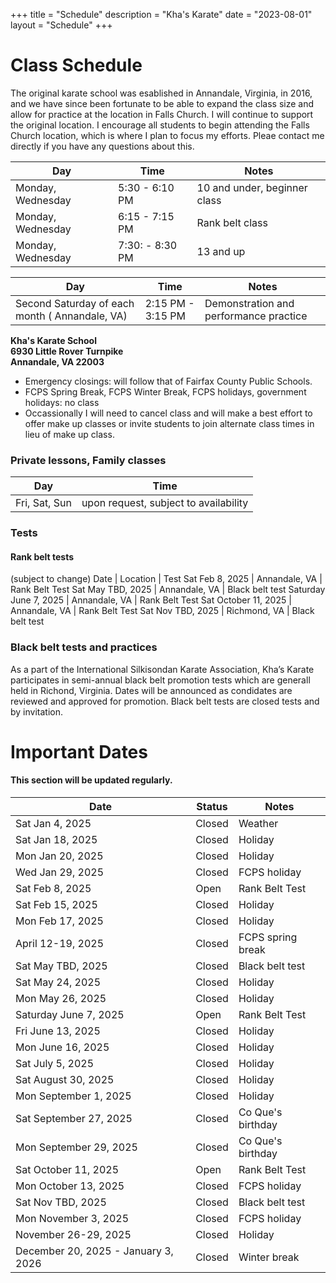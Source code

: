 +++
title = "Schedule"
description = "Kha's Karate"
date = "2023-08-01"
layout = "Schedule"
+++

# Class Schedule 
The original karate school was esablished in Annandale, Virginia, in 2016, and we have since been fortunate to be able to expand the class size and allow for practice at the location in Falls Church. I will continue to support the original location. I encourage all students to begin attending the Falls Church location, which is where I plan to focus my efforts. Pleae contact me directly if you have any questions about this.


   Day | Time | Notes
--------|------|------
Monday, Wednesday | 5:30 - 6:10 PM | 10 and under, beginner class
Monday, Wednesday | 6:15 - 7:15 PM | Rank belt class
Monday, Wednesday | 7:30: - 8:30 PM | 13 and up


   Day | Time | Notes
--------|------|------
Second Saturday of each month ( Annandale, VA) | 2:15 PM - 3:15 PM | Demonstration and performance practice

__Kha's Karate School__  
__6930 Little Rover Turnpike__  
__Annandale, VA 22003__  

- Emergency closings: will follow that of Fairfax County Public Schools. 
- FCPS Spring Break, FCPS Winter Break, FCPS holidays, government holidays: no class
- Occassionally I will need to cancel class and will make a best effort to offer make up classes or invite students to join alternate class times in lieu of make up class.

### Private lessons, Family classes
  Day | Time
--------|------
Fri, Sat, Sun | upon request, subject to availability

###  Tests
#### Rank belt tests
(subject to change) 
Date | Location | Test
Sat Feb 8, 2025 | Annandale, VA | Rank Belt Test
Sat May TBD, 2025 | Annandale, VA | Black belt test
Saturday June 7, 2025 | Annandale, VA | Rank Belt Test
Sat October 11, 2025 | Annandale, VA | Rank Belt Test
Sat Nov TBD, 2025 | Richmond, VA | Black belt test 

### Black belt tests and practices  
As a part of the International Silkisondan Karate Association, Kha’s Karate participates in semi-annual black belt promotion tests which are generall held in Richond, Virginia. Dates will be announced as condidates are reviewed and approved for promotion. Black belt tests are closed tests and by invitation.

# Important Dates 
#### This section will be updated regularly.

   Date | Status | Notes
--------|------|----
Sat Jan 4, 2025 | Closed | Weather
Sat Jan 18, 2025 | Closed | Holiday
Mon Jan 20, 2025 | Closed | Holiday
Wed Jan 29, 2025 | Closed | FCPS holiday
Sat Feb 8, 2025 | Open | Rank Belt Test
Sat Feb 15, 2025 | Closed | Holiday
Mon Feb 17, 2025 | Closed | Holiday
April 12-19, 2025 | Closed | FCPS spring break
Sat May TBD, 2025 | Closed | Black belt test
Sat May 24, 2025 | Closed | Holiday
Mon May 26, 2025 | Closed | Holiday
Saturday June 7, 2025 | Open | Rank Belt Test
Fri June 13, 2025  | Closed | Holiday
Mon June 16, 2025  | Closed | Holiday
Sat July 5, 2025 | Closed | Holiday
Sat August 30, 2025 | Closed | Holiday
Mon September 1, 2025 | Closed | Holiday
Sat September 27, 2025 | Closed | Co Que's birthday
Mon September 29, 2025 | Closed | Co Que's birthday
Sat October 11, 2025 | Open | Rank Belt Test
Mon October 13, 2025 | Closed | FCPS holiday
Sat Nov TBD, 2025 | Closed | Black belt test
Mon November 3, 2025 | Closed | FCPS holiday
November 26-29, 2025 | Closed | Holiday
December 20, 2025 - January 3, 2026 | Closed | Winter break


